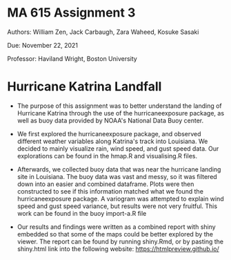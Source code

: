 # MA 615 Assignment 3
Authors: William Zen, Jack Carbaugh, Zara Waheed, Kosuke Sasaki

Due: November 22, 2021

Professor: Haviland Wright, Boston University

# Hurricane Katrina Landfall

- The purpose of this assignment was to better understand the landing of Hurricane Katrina through the use of the hurricaneexposure package, as well as buoy data provided by NOAA's National Data Buoy center. 

- We first explored the hurricaneexposure package, and observed different weather variables along Katrina's track into Louisiana. We decided to mainly visualize rain, wind speed, and gust speed data. Our explorations can be found in the hmap.R and visualising.R files.

- Afterwards, we collected buoy data that was near the hurricane landing site in Louisiana. The buoy data was vast and messy, so it was filtered down into an easier and combined dataframe. Plots were then constructed to see if this information matched what we found the hurricaneexposure package. A variogram was attempted to explain wind speed and gust speed variance, but results were not very fruitful. This work can be found in the buoy import-a.R file

- Our results and findings were written as a combined report with shiny embedded so that some of the maps could be better explored by the viewer. The report can be found by running shiny.Rmd, or by pasting the shiny.html link into the following website: https://htmlpreview.github.io/

